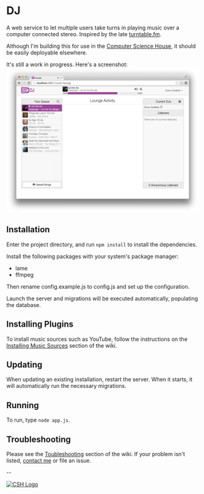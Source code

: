 DJ
==

A web service to let multiple users take turns in playing music over a computer
connected stereo. Inspired by the late
[turntable.fm](https://web.archive.org/web/20140110131633/http://blog.turntable.fm/post/67777306411/turntable-live-turntable-fm).

Although I'm building this for use in the [Computer Science House](http://csh.rit.edu),
it should be easily deployable elsewhere.

It's still a work in progress. Here's a screenshot:
![Screenshot](/screenshot.png)

Installation
--
Enter the project directory, and run `npm install` to install the dependencies.

Install the following packages with your system's package manager:
- lame
- ffmpeg

Then rename config.example.js to config.js and set up the configuration.

Launch the server and migrations will be executed automatically, populating
the database.

Installing Plugins
--
To install music sources such as YouTube, follow the instructions on the
[Installing Music Sources](https://github.com/dag10/DJ/wiki/Installing-Music-Sources)
section of the wiki.

Updating
--
When updating an existing installation, restart the server. When it starts,
it will automatically run the necessary migrations.

Running
--
To run, type `node app.js`.

Troubleshooting
--
Please see the [Toubleshooting](https://github.com/dag10/DJ/wiki/Troubleshooting)
section of the wiki. If your problem isn't listed,
[contact me](mailto:gottlieb.drew@gmail.com) or file an issue.

--

[![CSH Logo](http://csh.rit.edu/images/logo.png)](http://csh.rit.edu)

